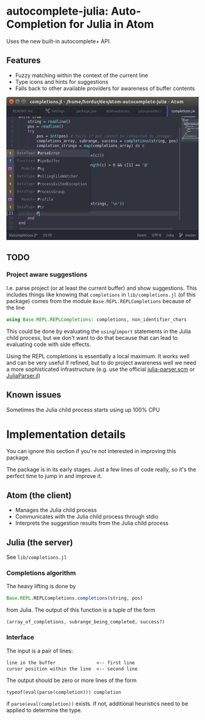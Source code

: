 # autocomplete-julia: Auto-Completion for Julia in Atom

Uses the new built-in autocomplete+ API.

## Features

- Fuzzy matching within the context of the current line
- Type icons and hints for suggestions
- Falls back to other available providers for awareness of buffer contents

![screenshot](https://raw.githubusercontent.com/vindvaki/atom-autocomplete-julia/master/atom-autocomplete-julia.png)


## TODO

### Project aware suggestions

I.e. parse project (or at least the current buffer) and show suggestions. This includes things like knowing that `completions` in `lib/completions.jl` (of this package) comes from the module `Base.REPL.REPLCompletions` because of the line

```julia
using Base.REPL.REPLCompletions: completions, non_identifier_chars
```

This could be done by evaluating the `using`/`import` statements in the Julia child process, but we don't want to do that because that can lead to evaluating code with side effects.

Using the REPL completions is essentially a local maximum: It works well and can be very useful if refined, but to do project awareness well we need a more sophisticated infrastructure (e.g. use the official [julia-parser.scm](https://github.com/JuliaLang/julia/blob/master/src/julia-parser.scm) or [JuliaParser.jl](https://github.com/jakebolewski/JuliaParser.jl))

## Known issues

Sometimes the Julia child process starts using up 100% CPU

# Implementation details

You can ignore this section if you're not interested in improving this package.

The package is in its early stages. Just a few lines of code really, so it's the perfect time to jump in and improve it.

## Atom (the client)

- Manages the Julia child process
- Communicates with the Julia child process through stdio
- Interprets the suggestion results from the Julia child process


## Julia (the server)

See `lib/completions.jl`

### Completions algorithm

The heavy lifting is done by

```julia
Base.REPL.REPLCompletions.completions(string, pos)
```
from Julia. The output of this function is a tuple of the form

```
(array_of_completions, subrange_being_completed, success?)
```

### Interface

The input is a pair of lines:

```
line in the buffer               <-- first line
cursor position within the line  <-- second line
```

The output should be zero or more lines of the form

```
typeof(eval(parse(completion))) completion
```

if `parse(eval(completion))` exists. If not, additional heuristics need to be
applied to determine the type.
